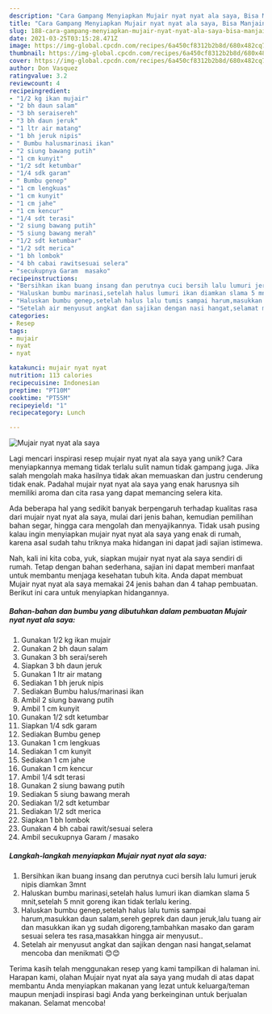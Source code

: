 ```yaml
---
description: "Cara Gampang Menyiapkan Mujair nyat nyat ala saya, Bisa Manjain Lidah"
title: "Cara Gampang Menyiapkan Mujair nyat nyat ala saya, Bisa Manjain Lidah"
slug: 188-cara-gampang-menyiapkan-mujair-nyat-nyat-ala-saya-bisa-manjain-lidah
date: 2021-03-25T03:15:28.471Z
image: https://img-global.cpcdn.com/recipes/6a450cf8312b2b8d/680x482cq70/mujair-nyat-nyat-ala-saya-foto-resep-utama.jpg
thumbnail: https://img-global.cpcdn.com/recipes/6a450cf8312b2b8d/680x482cq70/mujair-nyat-nyat-ala-saya-foto-resep-utama.jpg
cover: https://img-global.cpcdn.com/recipes/6a450cf8312b2b8d/680x482cq70/mujair-nyat-nyat-ala-saya-foto-resep-utama.jpg
author: Don Vasquez
ratingvalue: 3.2
reviewcount: 4
recipeingredient:
- "1/2 kg ikan mujair"
- "2 bh daun salam"
- "3 bh seraisereh"
- "3 bh daun jeruk"
- "1 ltr air matang"
- "1 bh jeruk nipis"
- " Bumbu halusmarinasi ikan"
- "2 siung bawang putih"
- "1 cm kunyit"
- "1/2 sdt ketumbar"
- "1/4 sdk garam"
- " Bumbu genep"
- "1 cm lengkuas"
- "1 cm kunyit"
- "1 cm jahe"
- "1 cm kencur"
- "1/4 sdt terasi"
- "2 siung bawang putih"
- "5 siung bawang merah"
- "1/2 sdt ketumbar"
- "1/2 sdt merica"
- "1 bh lombok"
- "4 bh cabai rawitsesuai selera"
- "secukupnya Garam  masako"
recipeinstructions:
- "Bersihkan ikan buang insang dan perutnya cuci bersih lalu lumuri jeruk nipis diamkan 3mnt"
- "Haluskan bumbu marinasi,setelah halus lumuri ikan diamkan slama 5 mnit,setelah 5 mnit goreng ikan tidak terlalu kering."
- "Haluskan bumbu genep,setelah halus lalu tumis sampai harum,masukkan daun salam,sereh geprek dan daun jeruk,lalu tuang air dan masukkan ikan yg sudah digoreng,tambahkan masako dan garam sesuai selera tes rasa,masakkan hingga air menyusut.."
- "Setelah air menyusut angkat dan sajikan dengan nasi hangat,selamat mencoba dan menikmati 😊😊"
categories:
- Resep
tags:
- mujair
- nyat
- nyat

katakunci: mujair nyat nyat 
nutrition: 113 calories
recipecuisine: Indonesian
preptime: "PT10M"
cooktime: "PT55M"
recipeyield: "1"
recipecategory: Lunch

---
```



![Mujair nyat nyat ala saya](https://img-global.cpcdn.com/recipes/6a450cf8312b2b8d/680x482cq70/mujair-nyat-nyat-ala-saya-foto-resep-utama.jpg)

Lagi mencari inspirasi resep mujair nyat nyat ala saya yang unik? Cara menyiapkannya memang tidak terlalu sulit namun tidak gampang juga. Jika salah mengolah maka hasilnya tidak akan memuaskan dan justru cenderung tidak enak. Padahal mujair nyat nyat ala saya yang enak harusnya sih memiliki aroma dan cita rasa yang dapat memancing selera kita.

Ada beberapa hal yang sedikit banyak berpengaruh terhadap kualitas rasa dari mujair nyat nyat ala saya, mulai dari jenis bahan, kemudian pemilihan bahan segar, hingga cara mengolah dan menyajikannya. Tidak usah pusing kalau ingin menyiapkan mujair nyat nyat ala saya yang enak di rumah, karena asal sudah tahu triknya maka hidangan ini dapat jadi sajian istimewa.




Nah, kali ini kita coba, yuk, siapkan mujair nyat nyat ala saya sendiri di rumah. Tetap dengan bahan sederhana, sajian ini dapat memberi manfaat untuk membantu menjaga kesehatan tubuh kita. Anda dapat membuat Mujair nyat nyat ala saya memakai 24 jenis bahan dan 4 tahap pembuatan. Berikut ini cara untuk menyiapkan hidangannya.

<!--inarticleads1-->

##### Bahan-bahan dan bumbu yang dibutuhkan dalam pembuatan Mujair nyat nyat ala saya:

1. Gunakan 1/2 kg ikan mujair
1. Gunakan 2 bh daun salam
1. Gunakan 3 bh serai/sereh
1. Siapkan 3 bh daun jeruk
1. Gunakan 1 ltr air matang
1. Sediakan 1 bh jeruk nipis
1. Sediakan  Bumbu halus/marinasi ikan
1. Ambil 2 siung bawang putih
1. Ambil 1 cm kunyit
1. Gunakan 1/2 sdt ketumbar
1. Siapkan 1/4 sdk garam
1. Sediakan  Bumbu genep
1. Gunakan 1 cm lengkuas
1. Sediakan 1 cm kunyit
1. Sediakan 1 cm jahe
1. Gunakan 1 cm kencur
1. Ambil 1/4 sdt terasi
1. Gunakan 2 siung bawang putih
1. Sediakan 5 siung bawang merah
1. Sediakan 1/2 sdt ketumbar
1. Sediakan 1/2 sdt merica
1. Siapkan 1 bh lombok
1. Gunakan 4 bh cabai rawit/sesuai selera
1. Ambil secukupnya Garam / masako




<!--inarticleads2-->

##### Langkah-langkah menyiapkan Mujair nyat nyat ala saya:

1. Bersihkan ikan buang insang dan perutnya cuci bersih lalu lumuri jeruk nipis diamkan 3mnt
1. Haluskan bumbu marinasi,setelah halus lumuri ikan diamkan slama 5 mnit,setelah 5 mnit goreng ikan tidak terlalu kering.
1. Haluskan bumbu genep,setelah halus lalu tumis sampai harum,masukkan daun salam,sereh geprek dan daun jeruk,lalu tuang air dan masukkan ikan yg sudah digoreng,tambahkan masako dan garam sesuai selera tes rasa,masakkan hingga air menyusut..
1. Setelah air menyusut angkat dan sajikan dengan nasi hangat,selamat mencoba dan menikmati 😊😊




Terima kasih telah menggunakan resep yang kami tampilkan di halaman ini. Harapan kami, olahan Mujair nyat nyat ala saya yang mudah di atas dapat membantu Anda menyiapkan makanan yang lezat untuk keluarga/teman maupun menjadi inspirasi bagi Anda yang berkeinginan untuk berjualan makanan. Selamat mencoba!
